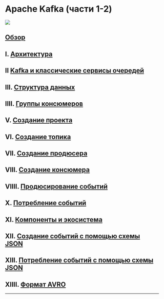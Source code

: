 # Apache Kafka (части 1-2)

![][img]

## [Обзор ][overview]

## I. [Архитектура][architecture]
## II [Kafka и классические сервисы очередей][classic_queues]
## III. [Структура данных][data_structures]
## IIII. [Группы консюмеров][consumer_groups]
## V. [Создание проекта][create_project]
## VI. [Создание топика][create_topic]
## VII. [Создание продюсера][create_producer]
## VIII. [Создание консюмера][create_consumer]
## VIIII. [Продюсирование событий][produce_events]
## X. [Потребление событий][consume_events]
## XI. [Компоненты и экосистема][ecosystem]
## XII. [Создание событий с помощью схемы JSON][json_schema]
## XIII. [Потребление событий с помощью схемы JSON][json_schema_consume]
## XIIII. [Формат AVRO][avro]



---

[img]: assets/img/img.png

[overview]: assets/materials/overview.md "Обзор"
[architecture]: assets/materials/architecture.md "architecture"
[create_project]: assets/materials/create_project.md "create_project"
[create_topic]: assets/materials/create_topic.md "create_topic"
[create_producer]: assets/materials/create_producer.md "create_producer"
[create_consumer]: assets/materials/create_consumer.md "create_consumer"
[produce_events]: assets/materials/produce_events.md "produce_events"
[consume_events]: assets/materials/consume_events.md "consume_events"
[classic_queues]: assets/materials/classic_queues.md "classic_queues"
[data_structures]: assets/materials/data_structures.md "data_structures"
[consumer_groups]: assets/materials/consumer_groups.md "consumer_groups"
[ecosystem]: assets/materials/ecosystem.md "ecosystem"
[json_schema]: assets/materials/json_schema.md "json_schema"
[json_schema_consume]: assets/materials/json_schema_consume.md "json_schema_consume"
[avro]: assets/materials/avro.md "avro"

[conclusions]: assets/materials/conclusions.md "conclusions"

